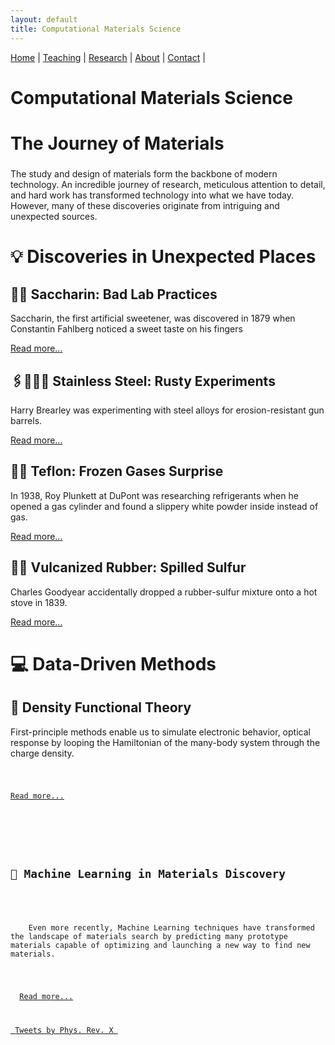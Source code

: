 ```yaml
---
layout: default
title: Computational Materials Science
---
```


<nav>
  <a href="/">Home</a> |
  <a href="/teaching.html">Teaching</a> |
  <a href="/research.html">Research</a> |
  <a href="/about.html">About</a> |
  <a href="/contact.html">Contact</a> |
</nav>

# Computational Materials Science


<div class="grid">


<div class="card collapsed">
  <h2 style="font-size: 28px;">The Journey of Materials</h2>
  <p>
    The study and design of materials form the backbone of modern technology.
     An incredible journey of research, meticulous attention to detail, and hard work has transformed technology into what we have today. However, many of these discoveries originate from intriguing and unexpected sources.
    </p>
</div>


<h2 style="font-size: 28px;">💡 Discoveries in Unexpected Places</h2>


<div class="card collapsed">
  <h2>🍬🍭 Saccharin: Bad Lab Practices</h2>
  <p>
    Saccharin, the first artificial sweetener, was discovered in 1879 when Constantin Fahlberg noticed a sweet taste on his fingers 
  </p>
  <div class="more-text" style="display: none;">
    <p>
      after working with coal tar derivatives. An improper lab practice—forgetting to wash his hands—led to a revolutionary sugar substitute. It quickly became a popular low-calorie sweetener worldwide, despite some early controversies over safety.
    </p>
  </div>
  <a href="#" class="read-more">Read more...</a>
</div>

<div class="card collapsed">
  <h2>🖇️👩🏻‍🏭 Stainless Steel: Rusty Experiments</h2>
  <p>
    Harry Brearley was experimenting with steel alloys for erosion-resistant gun barrels.
  </p>
  <div class="more-text" style="display: none;">
    <p>
      By chance, he created steel with about 12% chromium—and noticed a discarded sample hadn’t rusted. His accidental observation gave birth to stainless steel, transforming modern society by revolutionizing kitchenware, construction, and medical devices.
    </p>
  </div>
  <a href="#" class="read-more">Read more...</a>
</div>

<div class="card collapsed">
  <h2>🧪🍳 Teflon: Frozen Gases Surprise</h2>
  <p>
    In 1938, Roy Plunkett at DuPont was researching refrigerants when he opened a gas cylinder and found a slippery white powder inside instead of gas.
  </p>
  <div class="more-text" style="display: none;">
    <p>
      That powder turned out to be Teflon—a material now famous for nonstick cookware and countless industrial uses, thanks to its chemical resistance and low friction properties.
    </p>
  </div>
  <a href="#" class="read-more">Read more...</a>
</div>

<div class="card collapsed">
  <h2>🔋🛞 Vulcanized Rubber: Spilled Sulfur</h2>
  <p>
    Charles Goodyear accidentally dropped a rubber-sulfur mixture onto a hot stove in 1839.
  </p>
  <div class="more-text" style="display: none;">
    <p>
      Instead of melting, the rubber became durable and elastic—creating vulcanized rubber, essential for tires, seals, and countless products we rely on today. This discovery revolutionized transportation and manufacturing industries.
    </p>
  </div>
  <a href="#" class="read-more">Read more...</a>
</div>

<h2 style="font-size: 28px;"> 💻 Data-Driven Methods</h2>


<div class="card collapsed">
  <h2>🔄 Density Functional Theory</h2>
  <p>
    First-principle methods enable us to simulate electronic behavior, optical response by looping the Hamiltonian of the many-body system through the charge density.
  </p>

  <div class="more-text" style="display: none;">
    <p>
      The iterative process solves the Kohn-Sham equations and updates the charge density until self-consistency is achieved.
    </p>
    <pre><code>
      
Initial Charge Density ρ(r)
           ↓
Compute Effective Potential Veff(r)
           ↓
Solve Kohn-Sham Equations
           ↓
Update ρ(r), Etot
     ↓
Converged?
  /       \
 No        Yes
 ↓           ↓
Loop      Output Data

    </code></pre>
  </div>

  <a href="#" class="read-more">Read more...</a>
</div>



<div class="card collapsed">
  <h2>🧠 Machine Learning in Materials Discovery</h2>
  <p>
    Even more recently, Machine Learning techniques have transformed the landscape of materials search by predicting many prototype materials capable of optimizing and launching a new way to find new materials.
  </p>
  <div class="more-text" style="display: none;">
    <p>
      Machine learning models help explore huge chemical spaces, identify promising materials faster, and reduce the cost of experiments. This figure illustrates typical ML pipeline in materials science. (Image: https://www.nature.com/articles/s41578-022-00513-1)
    </p>
    <img 
      src="https://github.com/user-attachments/assets/f236666b-69d4-4692-a508-98d1d3874960"
      alt="Machine Learning Diagram. "
      style="max-width: 100%; border-radius: 8px;">
  </div>
  <a href="#" class="read-more">Read more...</a>
</div>



<a class="twitter-timeline"
   data-height="600"
   data-theme="dark"
   href="https://twitter.com/PhysRevX">
  Tweets by Phys. Rev. X
</a>
<script defer src="https://platform.twitter.com/widgets.js" charset="utf-8"></script>


<script>
  document.addEventListener('DOMContentLoaded', function() {
    document.querySelectorAll('.read-more').forEach(function(link) {
      link.addEventListener('click', function(e) {
        e.preventDefault();
        const card = link.closest('.card');
        const moreText = card.querySelector('.more-text');
        if (moreText.style.display === 'none') {
          moreText.style.display = 'block';
          link.textContent = 'Read less...';
        } else {
          moreText.style.display = 'none';
          link.textContent = 'Read more...';
        }
      });
    });
  });
</script>


